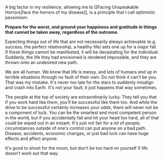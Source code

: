 A big factor in my resilience, allowing me to [[Facing Unspeakable Horrors|face the horrors of my disease]], is a principle that I call optimistic pessimism:

**Prepare for the worst, and ground your happiness and gratitude in things that cannot be taken away, regardless of the outcome.**

Expecting things out of life that are not necessarily always achievable (e.g. success, the perfect relationship, a healthy life) sets one up for a major fall. If these things cannot be manifested, it will be devastating for the individual. Suddenly, the life they had envisioned is rendered impossible, and they are thrown onto an undesired new path.

We are all human. We know that life is messy, and lots of humans end up in terrible situations through no fault of their own. Do not think it can't be you. That was my mistake. It's never too late for the stars to suddenly misalign and crash into Earth. It's not your fault; it just happens that way sometimes.

The people at the top of society are extraordinarily lucky. They tell you that if you work hard like them, you'll be successful like them too. And while the drive to be successful certainly increases your odds, there will never not be a component of luck. You can be the smartest and most competent person in the world, but if you accidentally fall and hit your head too hard, all of that could be wiped out in an instant. It's just not fair for a lot of people; circumstances outside of one's control can put anyone on a bad path. Disease, accidents, economic changes, or just bad luck can have huge effects and affect anyone.

It's good to shoot for the moon, but don't be too hard on yourself if life doesn't work out that way.